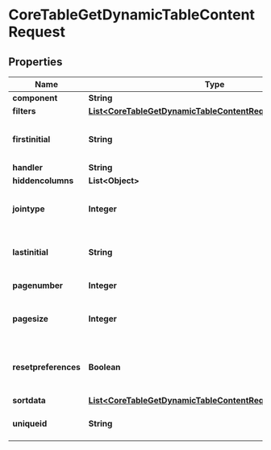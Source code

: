 

# CoreTableGetDynamicTableContentRequest


## Properties

| Name | Type | Description | Notes |
|------------ | ------------- | ------------- | -------------|
|**component** | **String** | Component |  |
|**filters** | [**List&lt;CoreTableGetDynamicTableContentRequestFiltersInner&gt;**](CoreTableGetDynamicTableContentRequestFiltersInner.md) |  |  [optional] |
|**firstinitial** | **String** | The first initial to sort filter on |  |
|**handler** | **String** | Handler |  |
|**hiddencolumns** | **List&lt;Object&gt;** |  |  |
|**jointype** | **Integer** | Type of join to join all filters together |  |
|**lastinitial** | **String** | The last initial to sort filter on |  |
|**pagenumber** | **Integer** | The page number |  |
|**pagesize** | **Integer** | The number of records per page |  |
|**resetpreferences** | **Boolean** | Whether the table preferences should be reset |  |
|**sortdata** | [**List&lt;CoreTableGetDynamicTableContentRequestSortdataInner&gt;**](CoreTableGetDynamicTableContentRequestSortdataInner.md) |  |  [optional] |
|**uniqueid** | **String** | Unique ID for the container |  |



